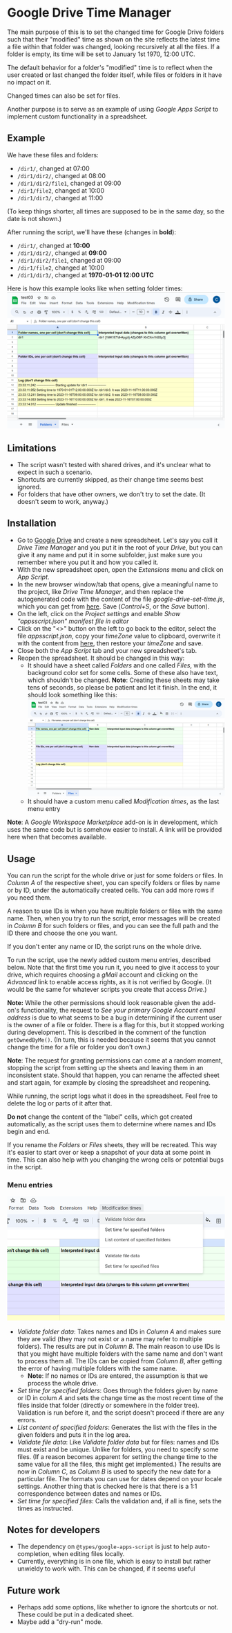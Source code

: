 # Google Drive Time Manager

The main purpose of this is to set the changed time for Google Drive folders such that their "modified" time as
shown on the site reflects the latest time a file within that folder was changed, looking recursively at all the files.
If a folder is empty, its time will be set to January 1st 1970, 12:00 UTC.

The default behavior for a folder's "modified" time is to reflect when the user created or last changed the folder
itself, while files or folders in it have no impact on it.

Changed times can also be set for files.

Another purpose is to serve as an example of using *Google Apps Script* to implement custom functionality in a
spreadsheet.

## Example
We have these files and folders:
* `/dir1/`, changed at 07:00
* `/dir1/dir2/`, changed at 08:00
* `/dir1/dir2/file1`, changed at 09:00
* `/dir1/file2`, changed at 10:00
* `/dir1/dir3/`, changed at 11:00

(To keep things shorter, all times are supposed to be in the same day, so the date is not shown.)

After running the script, we'll have these (changes in **bold**):
* `/dir1/`, changed at **10:00**
* `/dir1/dir2/`, changed at **09:00**
* `/dir1/dir2/file1`, changed at 09:00
* `/dir1/file2`, changed at 10:00
* `/dir1/dir3/`, changed at **1970-01-01 12:00 UTC**
            
Here is how this example looks like when setting folder times:
![set dir1 folder times](https://github.com/mciobanu/GDriveTimeManager/blob/main/publish/set-time-example.png?raw=true)

## Limitations
* The script wasn't tested with shared drives, and it's unclear what to expect in such a scenario.
* Shortcuts are currently skipped, as their change time seems best ignored.
* For folders that have other owners, we don't try to set the date. (It doesn't seem to work, anyway.)

## Installation
* Go to [Google Drive](https://drive.google.com/drive/) and create a new spreadsheet. Let's say you call it *Drive
  Time Manager* and you put it in the root of your *Drive*, but you can give it any name and put it in some subfolder,
  just make sure you remember where you put it and how you called it.
* With the new spreadsheet open, open the *Extensions* menu and click on *App Script*.
* In the new browser window/tab that opens, give a meaningful name to the project, like *Drive Time Manager*, and then
  replace the autogenerated code with the content of the file *google-drive-set-time.js*, which you can get
  from [here](https://raw.githubusercontent.com/mciobanu/GDriveTimeManager/main/google-drive-set-time.js). Save (*Control+S*, or the *Save* button).
* On the left, click on the *Project settings* and enable *Show "appsscript.json" manifest file in editor*
* Click on the "<>" button on the left to go back to the editor, select the file *appsscript.json*, copy your
  *timeZone* value to clipboard, overwrite it with the content from [here](https://raw.githubusercontent.com/mciobanu/GDriveTimeManager/main/appscript.json),
  then restore your *timeZone* and save.
* Close both the *App Script* tab and your new spreadsheet's tab.
* Reopen the spreadsheet. It should be changed in this way:
  * It should have a sheet called *Folders* and one called *Files*, with the background color set
    for some cells. Some of these also have text, which shouldn't be changed. **Note**: Creating these sheets may 
    take tens of seconds, so please be patient and let it finish. In the end, it should look something like this:
    ![fresh](https://github.com/mciobanu/GDriveTimeManager/blob/main/publish/empty.png?raw=true)
  * It should have a custom menu called *Modification times*, as the last menu entry

**Note**: A *Google Workspace Marketplace* add-on is in development, which uses the same code but is somehow easier to
install. A link will be provided here when that becomes available.
<!--- ttt0 Update what is created automatically if deferring what's not needed --->

## Usage
You can run the script for the whole drive or just for some folders or files. In *Column A* of the respective sheet,
you can specify folders or files by name or by ID, under the automatically created cells. You can add more rows
if you need them.

A reason to use IDs is when you have multiple folders or files with the same name. Then, when you try to run the script,
error messages will be created in *Column B* for such folders or files, and you can see the full path and the ID there
and choose the one you want.

If you don't enter any name or ID, the script runs on the whole drive.

To run the script, use the newly added custom menu entries, described below.
Note that the first time you run it, you need to give it access to your drive, which requires choosing a *gMail*
account and clicking on the *Advanced* link to enable access rights, as it is not verified by Google. (It would be
the same for whatever scripts you create that access *Drive*.)

**Note:** While the other permissions should look reasonable given the add-on's functionality, the request to *See your 
primary Google Account email address* is due to what seems to be a bug in determining if the current user is the owner
of a file or folder. There is a flag for this, but it stopped working during development. This is described in the
comment of the function `getOwnedByMe()`. (In turn, this is needed because it seems that you cannot change the time
for a file or folder you don't own.)

**Note**: The request for granting permissions can come at a random moment, stopping the script from setting up the
sheets and leaving them in an inconsistent state. Should that happen, you can rename the affected sheet and start
again, for example by closing the spreadsheet and reopening.

While running, the script logs what it does in the spreadsheet. Feel free to delete the log or parts of it after that.

**Do not** change the content of the "label" cells, which got created automatically, as the script uses them to
determine where names and IDs begin and end.

If you rename the *Folders* or *Files* sheets, they will be recreated. This way it's easier to start over or keep
a snapshot of your data at some point in time. This can also help with you changing the wrong cells or potential
bugs in the script.

### Menu entries
                  
![Menu entries](https://github.com/mciobanu/GDriveTimeManager/blob/main/publish//menu-manual.png?raw=true)
* *Validate folder data*: Takes names and IDs in *Column A* and makes sure they are valid (they may not exist or a
  name may refer to multiple folders). The results are put in *Column B*. The main reason to use IDs is that you might
  have multiple folders with the same name and don't want to process them all. The IDs can be copied from *Column B*,
  after getting the error of having multiple folders with the same name.
  * **Note**: If no names or IDs are entered, the assumption is that we process the whole drive.
* *Set time for specified folders*: Goes through the folders given by name or ID in colum *A* and sets the change time
  as the most recent time of the files inside that folder (directly or somewhere in the folder tree). Validation is
  run before it, and the script doesn't proceed if there are any errors.
* *List content of specified  folders*: Generates the list with the files in the given folders and puts it in the log area.
* *Validate file data*: Like *Validate folder data* but for files: names and IDs must exist and be unique. Unlike for
  folders, you need to specify some files. (If a reason becomes apparent for setting the change time to the same value
  for all the files, this might get implemented.) The results are now in *Column C*, as *Column B* is used to specify
  the new date for a particular file. The formats you can use for dates depend on your locale settings. Another thing
  that is checked here is that there is a 1:1 correspondence between dates and names or IDs.
* *Set time for specified files*: Calls the validation and, if all is fine, sets the times as instructed.

## Notes for developers
* The dependency on `@types/google-apps-script` is just to help auto-completion, when editing files locally.
* Currently, everything is in one file, which is easy to install but rather unwieldy to work with. This can be changed,
  if it seems useful

## Future work
* Perhaps add some options, like whether to ignore the shortcuts or not. These could be put in a dedicated sheet.
* Maybe add a "dry-run" mode.

[//]: # (ttt0 replace all references to "script" with "add-on", here and in HTML)